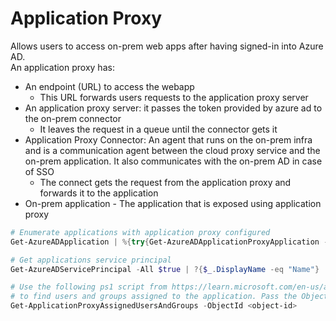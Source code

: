 # Application Proxy



Allows users to access on-prem web apps after having signed-in into Azure AD.\
An application proxy has:

* An endpoint (URL) to access the webapp
  * This URL forwards users requests to the application proxy server
* An application proxy server: it passes the token provided by azure ad to the on-prem connector
  * It leaves the request in a queue until the connector gets it
* Application Proxy Connector: An agent that runs on the on-prem infra and is a communication agent between the cloud proxy service and the on-prem application. It also communicates with the on-prem AD in case of SSO
  * The connect gets the request from the application proxy and forwards it to the application
* On-prem application - The application that is exposed using application proxy



```powershell
# Enumerate applications with application proxy configured 
Get-AzureADApplication | %{try{Get-AzureADApplicationProxyApplication -ObjectId $_.ObjectID;$_.DisplayName;$_.ObjectID}catch{}}

# Get applications service principal
Get-AzureADServicePrincipal -All $true | ?{$_.DisplayName -eq "Name"}

# Use the following ps1 script from https://learn.microsoft.com/en-us/azure/active-directory/app-proxy/scripts/powershell-display-users-group-of-app
# to find users and groups assigned to the application. Pass the ObjectID of the Service Principal to it
Get-ApplicationProxyAssignedUsersAndGroups -ObjectId <object-id>
```

